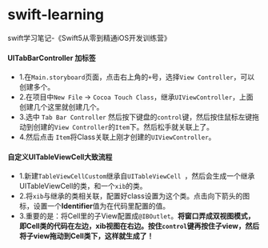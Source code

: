 # swift-learning
swift学习笔记-《Swift5从零到精通iOS开发训练营》



#### UITabBarController 加标签
 - 1.在`Main.storyboard`页面，点击右上角的`+`号，选择`View Controller`，可以创建多个。
 - 2.在项目中`New File` -> `Cocoa Touch Class`，继承`UIViewController`，上面创建几个这里就创建几个。
 - 3.选中 `Tab Bar Controller` 然后按下键盘的`control`键，然后按住鼠标左键拖动到创建的`View Controller`的`Item`下。然后松手就关联上了。
 - 4.然后点击 `Item`将Class关联上刚才创建的`UIViewController`。

 
#### 自定义UITableViewCell大致流程
- 1.新建`TableViewCellCustom`继承自`UITableViewCell `，然后会生成一个继承UITableViewCell的类，和一个`xib`的类。
- 2.将`xib`与继承的类相关联，配置好class设置为这个类。点击向下箭头的图标，设置一个**Identifier**值为在代码里配置的值。
- 3.重要的是：将Cell里的子View配置成`@IBOutlet`。**将窗口弄成双视图模式，即Cell类的代码在左边，xib视图在右边。按住`control`键再按住子view，然后将子view拖动到Cell类下，这样就生成了！**

